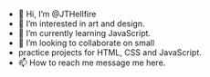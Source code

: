 - 👋 Hi, I’m @JTHellfire
- 👀 I’m interested in art and design.
- 🌱 I’m currently learning JavaScript.
- 💞️ I’m looking to collaborate on small
- practice projects for HTML, CSS and JavaScript.
- 📫 How to reach me message me here.

<!---
JTHellfire/JTHellfire is a ✨ special ✨ repository because its `README.md` (this file) appears on your GitHub profile.
You can click the Preview link to take a look at your changes.
--->
